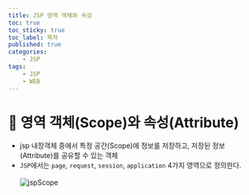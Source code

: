 ```yaml
---
title: JSP 영역 객체와 속성
toc: true
toc_sticky: true
toc_label: 목차
published: true
categories:
    - JSP
tags:
    - JSP
    - WEB
---
```

# 👀 영역 객체(Scope)와 속성(Attribute)
* jsp 내장객체 중에서 특정 공간(Scope)에 정보를 저장하고, 저장된 정보(Attribute)를 공유할 수 있는 객체
* `JSP`에서는 `page`, `request`, `session`, `application` 4가지 영역으로 정의한다.<br><br>
![jspScope](../../assets/images/jspScope.png)<br><br>
